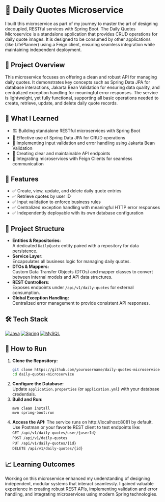 # 🌟 Daily Quotes Microservice

I built this microservice as part of my journey to master the art of designing decoupled, RESTful services with Spring Boot. The Daily Quotes Microservice is a standalone application that provides CRUD operations for daily quote images. It is designed to be consumed by other applications (like LifePlanner) using a Feign client, ensuring seamless integration while maintaining independent deployment.

## 🚀 Project Overview  
This microservice focuses on offering a clean and robust API for managing daily quotes. It demonstrates key concepts such as Spring Data JPA for database interactions, Jakarta Bean Validation for ensuring data quality, and centralized exception handling for meaningful error responses. The service is lightweight, yet fully functional, supporting all basic operations needed to create, retrieve, update, and delete daily quote records.

## 🎯 What I Learned  
- 🏗️ Building standalone RESTful microservices with Spring Boot  
- 🔄 Effective use of Spring Data JPA for CRUD operations  
- 💬 Implementing input validation and error handling using Jakarta Bean Validation  
- 🔀 Creating clear and maintainable API endpoints  
- 📡 Integrating microservices with Feign Clients for seamless communication

## 🔧 Features  
- ✅ Create, view, update, and delete daily quote entries  
- ✅ Retrieve quotes by user ID  
- ✅ Input validation to enforce business rules  
- ✅ Centralized exception handling with meaningful HTTP error responses  
- ✅ Independently deployable with its own database configuration

## 📂 Project Structure  
- **Entities & Repositories:**  
  A dedicated `DailyQuote` entity paired with a repository for data persistence.
- **Service Layer:**  
  Encapsulates all business logic for managing daily quotes.
- **DTOs & Mappers:**  
  Custom Data Transfer Objects (DTOs) and mapper classes to convert between internal models and API data structures.
- **REST Controllers:**  
  Exposes endpoints under `/api/v1/daily-quotes` for external consumption.
- **Global Exception Handling:**  
  Centralized error management to provide consistent API responses.

## 🛠️ Tech Stack 
[![Java](https://skillicons.dev/icons?i=java)](https://www.java.com/) [![Spring](https://skillicons.dev/icons?i=spring)](https://spring.io/) [![MySQL](https://skillicons.dev/icons?i=mysql)](https://www.mysql.com/)

## 🤔 How to Run  
1. **Clone the Repository:**
   ```bash
   git clone https://github.com/yourusername/daily-quotes-microservice.git
   cd daily-quotes-microservice
2. **Configure the Database:** <br>
   Update `application.properties` (or `application.yml`) with your database credentials.
3. **Build and Run:**
   ```bash
   mvn clean install
   mvn spring-boot:run
3. **Access the API:**
   The service runs on http://localhost:8081 by default. Use Postman or your favorite REST client to test endpoints like: <br> 
   `GET /api/v1/daily-quotes/user/{userId}` <br>
   `POST /api/v1/daily-quotes` <br>
   `PUT /api/v1/daily-quotes/{id}` <br>
   `DELETE /api/v1/daily-quotes/{id}` <br>
   
## 📈 Learning Outcomes
Working on this microservice enhanced my understanding of designing independent, modular systems that interact seamlessly. I gained valuable experience in creating robust REST APIs, implementing validation and error handling, and integrating microservices using modern Spring technologies.
